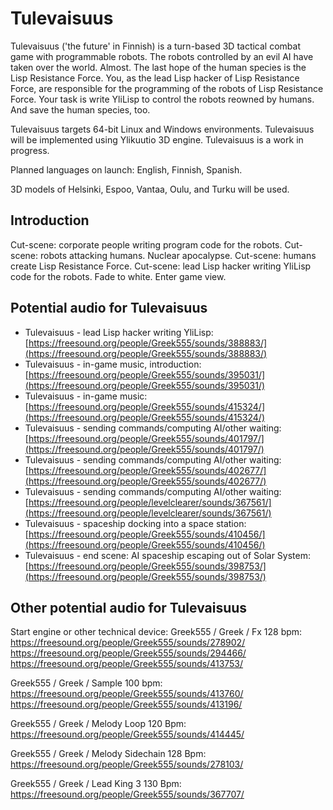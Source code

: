 # Tulevaisuus
Tulevaisuus ('the future' in Finnish) is a
turn-based 3D tactical combat game with programmable robots.
The robots controlled by an evil AI have taken over the world. Almost.
The last hope of the human species is the Lisp Resistance Force.
You, as the lead Lisp hacker of Lisp Resistance Force,
are responsible for the programming of the robots of
Lisp Resistance Force. Your task is write YliLisp to
control the robots reowned by humans.
And save the human species, too.

Tulevaisuus targets 64-bit Linux and Windows environments.
Tulevaisuus will be implemented using Ylikuutio 3D engine.
Tulevaisuus is a work in progress.

Planned languages on launch: English, Finnish, Spanish.

3D models of Helsinki, Espoo, Vantaa, Oulu, and Turku will be used.

## Introduction
Cut-scene: corporate people writing program code for the robots.
Cut-scene: robots attacking humans. Nuclear apocalypse.
Cut-scene: humans create Lisp Resistance Force.
Cut-scene: lead Lisp hacker writing YliLisp code for the robots.
Fade to white.
Enter game view.

## Potential audio for Tulevaisuus
* Tulevaisuus - lead Lisp hacker writing YliLisp: [https://freesound.org/people/Greek555/sounds/388883/](https://freesound.org/people/Greek555/sounds/388883/)
* Tulevaisuus - in-game music, introduction: [https://freesound.org/people/Greek555/sounds/395031/](https://freesound.org/people/Greek555/sounds/395031/)
* Tulevaisuus - in-game music: [https://freesound.org/people/Greek555/sounds/415324/](https://freesound.org/people/Greek555/sounds/415324/)
* Tulevaisuus - sending commands/computing AI/other waiting: [https://freesound.org/people/Greek555/sounds/401797/](https://freesound.org/people/Greek555/sounds/401797/)
* Tulevaisuus - sending commands/computing AI/other waiting: [https://freesound.org/people/Greek555/sounds/402677/](https://freesound.org/people/Greek555/sounds/402677/)
* Tulevaisuus - sending commands/computing AI/other waiting: [https://freesound.org/people/levelclearer/sounds/367561/](https://freesound.org/people/levelclearer/sounds/367561/)
* Tulevaisuus - spaceship docking into a space station: [https://freesound.org/people/Greek555/sounds/410456/](https://freesound.org/people/Greek555/sounds/410456/)
* Tulevaisuus - end scene: AI spaceship escaping out of Solar System: [https://freesound.org/people/Greek555/sounds/398753/](https://freesound.org/people/Greek555/sounds/398753/)

## Other potential audio for Tulevaisuus
Start engine or other technical device:
Greek555 / Greek / Fx 128 bpm:
https://freesound.org/people/Greek555/sounds/278902/
https://freesound.org/people/Greek555/sounds/294466/
https://freesound.org/people/Greek555/sounds/413753/

Greek555 / Greek / Sample 100 bpm:
https://freesound.org/people/Greek555/sounds/413760/
https://freesound.org/people/Greek555/sounds/413196/

Greek555 / Greek / Melody Loop 120 Bpm:
https://freesound.org/people/Greek555/sounds/414445/

Greek555 / Greek / Melody Sidechain 128 Bpm:
https://freesound.org/people/Greek555/sounds/278103/

Greek555 / Greek / Lead King 3 130 Bpm:
https://freesound.org/people/Greek555/sounds/367707/
